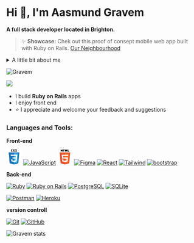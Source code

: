 # Hi 👋, I'm Aasmund Gravem

**A full stack developer located in Brighton.**

> :sparkles: **Showcase:** Chek out this proof of consept mobile web app built with Ruby on Rails. [Our Neighbourhood](https://myneighbourhood-65952015072e.herokuapp.com "OurNeighbourhood was created over a two week period by a team of four as the end product of a bootcamp at Le Wagon in London. Concept, design and direction by yours truly.")

<details>
  <summary>A little bit about me</summary>
  After many years of dipping my toes in the water of web develoment and doing bits and bobs to improve on webpages I was managing, I finally had the opportyunity to take the full plunge, and I loved it!

  Being in a fast paced learning environment and working close with a team is some of the most inspiering thing I can think of.

  Now I am digging into building a Rails REST application with a React frontend. 
</details>


![Gravem](https://komarev.com/ghpvc/?username=gravem&label=Profile%20views&color=0e75b6&style=flat)

[![](https://github-profile-trophy.vercel.app/?username=gravem&theme=onedark&row=2&column=3&no-bg=true&no-frame=true)](https://github.com/ryo-ma/github-profile-trophy)

- I build **Ruby on Rails** apps
- I enjoy front end 
- ⭐ I appreciate and welcome your feedback and suggestions

### Languages and Tools:
**Front-end**    

[<img src="https://raw.githubusercontent.com/devicons/devicon/master/icons/css3/css3-original-wordmark.svg" alt="CSS3" width="40" height="40"/>](https://www.w3schools.com/css/ "CSS")
[<img src="https://cdn.jsdelivr.net/gh/devicons/devicon@latest/icons/javascript/javascript-original.svg" alt="JavaScript" width="40" height="40"/>](https://developer.mozilla.org/en-US/docs/Web/JavaScript)
[<img src="https://raw.githubusercontent.com/devicons/devicon/master/icons/html5/html5-original-wordmark.svg" alt="html5" width="40" height="40"/>](https://developer.mozilla.org/en-US/docs/Web/HTML "html")
[<img src="https://cdn.jsdelivr.net/gh/devicons/devicon@latest/icons/figma/figma-original.svg" alt="Figma" width="40" height="40"/>](https://www.figma.com/ "Figma")
[<img src="https://cdn.jsdelivr.net/gh/devicons/devicon@latest/icons/react/react-original.svg" alt="React" width="40" height="40"/>](https://react.dev/ "React")
[<img src="https://cdn.jsdelivr.net/gh/devicons/devicon@latest/icons/tailwindcss/tailwindcss-original.svg" alt="Tailwind" width="40" height="40"/>](https://tailwindcss.com/ "Tailwind")
[<img src="https://cdn.jsdelivr.net/gh/devicons/devicon@latest/icons/bootstrap/bootstrap-original.svg" alt="bootstrap" width="40" height="40"/>](https://getbootstrap.com "Bootstrap")

**Back-end**

[<img src="https://cdn.jsdelivr.net/gh/devicons/devicon@latest/icons/ruby/ruby-plain-wordmark.svg" alt="Ruby" width="40" height="40"/>](https://www.ruby-lang.org/en/ "Ruby")
[<img src="https://cdn.jsdelivr.net/gh/devicons/devicon@latest/icons/rails/rails-plain.svg" alt="Ruby on Rails" width="40" height="40"/>](https://rubyonrails.org/ "Ruby on Rails")
[<img src="https://cdn.jsdelivr.net/gh/devicons/devicon@latest/icons/postgresql/postgresql-original-wordmark.svg" alt="PostgreSQL" width="40" height="40"/>]( "PostgreSQL")
[<img src="https://cdn.jsdelivr.net/gh/devicons/devicon@latest/icons/sqlite/sqlite-original.svg" alt="SQLite" width="40" height="40"/>]( "SQLite")


[<img src="https://cdn.jsdelivr.net/gh/devicons/devicon@latest/icons/postman/postman-original.svg" alt="Postman" width="40" height="40"/>](https://postman.com "Postman")
[<img src="https://cdn.jsdelivr.net/gh/devicons/devicon@latest/icons/heroku/heroku-original.svg" alt="Heroku" width="40" height="40"/>](https://heroku.com "Heroku")
  
**version controll**

[<img src="https://cdn.jsdelivr.net/gh/devicons/devicon@latest/icons/git/git-original.svg" alt="Git" width="40" height="40"/>]( "Git")
[<img src="https://cdn.jsdelivr.net/gh/devicons/devicon@latest/icons/github/github-original.svg" alt="GitHub" width="40" height="40"/>]( "GitHub")

![Gravem stats](https://github-readme-stats.vercel.app/api/top-langs?username=gravem&show_icons=true&locale=en&layout=compact "gravem stats")
